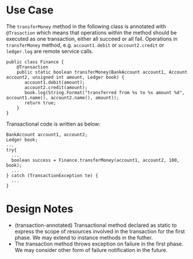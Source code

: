 # Use Case
The `transferMoney` method in the following class is annotated with `@Trasaction` which means that operations within the method
should be executed as one transaction, either all succeed or all fail. Operations in `transferMoney` method, e.g. `account1.debit` or 
`account2.credit` or `ledger.log` are remote service calls.

```
public class Finance {   
    @Transaction
    public static boolean transferMoney(BankAccount account1, Account account2, unsigned int amount, Ledger book) {
       account1.debit(amount);
       account2.credit(amount);
       book.log(String.Format("transferred from %s to %s amount %d", account1.name(), account2.name(), amount)); 
       return true;
    }
}
```

Transactional code is written as below:
```
BankAccount account1, account2;
Ledger book;
...
try{
  ...
  boolean success = Finance.transferMoney(account1, account2, 100, book);
  ...
} catch (TransactionException te) {
  ...
}
```

# Design Notes
* (transaction-annotated) Transactional method declared as static to express the scope of resources involved in the transaction for the first phase. We may extend to instance methods in the futher.
* The transaction method throws exception on failure in the first phase. We may consider other form of failure notification in the future.   
